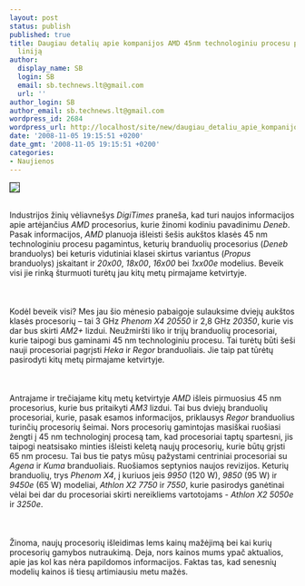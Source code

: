 ```yaml
---
layout: post
status: publish
published: true
title: Daugiau detalių apie kompanijos AMD 45nm technologiniu procesu paremtų procesorių
  liniją
author:
  display_name: SB
  login: SB
  email: sb.technews.lt@gmail.com
  url: ''
author_login: SB
author_email: sb.technews.lt@gmail.com
wordpress_id: 2684
wordpress_url: http://localhost/site/new/daugiau_detaliu_apie_kompanijos_amd_45nm_technologiniu_procesu_paremtu_procesoriu_linija/
date: '2008-11-05 19:15:51 +0200'
date_gmt: '2008-11-05 19:15:51 +0200'
categories:
- Naujienos
---
```

<div class="imgright"><img src="http://tbn0.google.com/images?q=tbn:vOcSDHll3C8KoM:http://www.hothardware.com/articleimages/Item1057/amd_phenom.jpg" border="1"></div>
<p><br>Industrijos žinių vėliavnešys <i>DigiTimes</i> praneša, kad turi naujos informacijos apie artėjančius <i>AMD</i> procesorius, kurie žinomi kodiniu pavadinimu <i>Deneb</i>. Pasak informacijos, <i>AMD</i> planuoja išleisti šešis aukštos klasės 45 nm technologiniu procesu pagamintus, keturių branduolių procesorius (<i>Deneb</i> branduolys) bei keturis vidutiniai klasei skirtus variantus (<i>Propus</i> branduolys) įskaitant ir <i>20x00</i>, <i>18x00</i>, <i>16x00</i> bei <i>1xx00e</i> modelius. Beveik visi jie rinką šturmuoti turėtų jau kitų metų pirmajame ketvirtyje.<br />
<br><br />
<br>Kodėl beveik visi? Mes jau šio mėnesio pabaigoje sulauksime dviejų aukštos klasės procesorių – tai 3 GHz <i>Phenom X4 20550</i> ir 2,8 GHz <i>20350</i>, kurie vis dar bus skirti <i>AM2+</i> lizdui. Neužmiršti liko ir trijų branduolių procesoriai, kurie taipogi bus gaminami 45 nm technologiniu procesu. Tai turėtų būti šeši nauji procesoriai pagrįsti <i>Heka</i> ir <i>Regor</i> branduoliais. Jie taip pat tūrėtų pasirodyti kitų metų pirmajame ketvirtyje.<br />
<br><br />
<br>Antrajame ir trečiajame kitų metų ketvirtyje <i>AMD</i> išleis pirmuosius 45 nm procesorius, kurie bus pritaikyti <i>AM3</i> lizdui. Tai bus dviejų branduolių procesoriai, kurie, pasak esamos informacijos, priklausys <i>Regor</i> branduolius turinčių procesorių šeimai. Nors procesorių gamintojas masiškai ruošiasi žengti į 45 nm technologinį procesą tam, kad procesoriai taptų spartesni, jis taipogi neatsisako minties išleisti keletą naujų procesorių, kurie būtų grįsti 65 nm procesu. Tai bus tie patys mūsų pažystami centriniai procesoriai su <i>Agena</i> ir <i>Kuma</i> branduoliais. Ruošiamos septynios naujos revizijos. Keturių branduolių, trys <i>Phenom X4</i>, į kuriuos įeis <i>9950</i> (120 W), <i>9850</i> (95 W) ir <i>9450e</i> (65 W) modeliai, <i>Athlon X2 7750</i> ir <i>7550</i>, kurie pasirodys ganėtinai vėlai bei dar du procesoriai skirti nereikliems vartotojams - <i>Athlon X2 5050e</i> ir <i>3250e</i>.<br />
<br><br />
<br>Žinoma, naujų procesorių išleidimas lems kainų mažėjimą bei kai kurių procesorių gamybos nutraukimą. Deja, nors kainos mums ypač aktualios, apie jas kol kas nėra papildomos informacijos. Faktas tas, kad senesnių modelių kainos iš tiesų artimiausiu metu mažės.<br />
<br><br />
<br><br />
<br></p>
